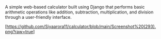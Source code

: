 A simple web-based calculator built using Django that performs basic arithmetic operations like addition, subtraction, multiplication, and division through a user-friendly interface.


[https://github.com/Siyaarora11/calculator/blob/main/Screenshot%20(293).png?raw=true]
